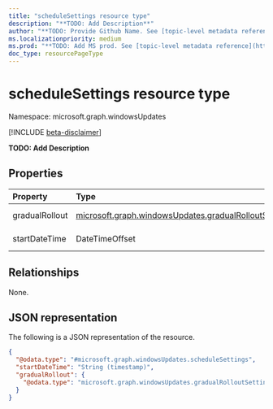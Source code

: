 ```yaml
---
title: "scheduleSettings resource type"
description: "**TODO: Add Description**"
author: "**TODO: Provide Github Name. See [topic-level metadata reference](https://aka.ms/msgo?pagePath=Document-APIs/Guidelines/Metadata)**"
ms.localizationpriority: medium
ms.prod: "**TODO: Add MS prod. See [topic-level metadata reference](https://aka.ms/msgo?pagePath=Document-APIs/Guidelines/Metadata)**"
doc_type: resourcePageType
---
```


# scheduleSettings resource type

Namespace: microsoft.graph.windowsUpdates

[!INCLUDE [beta-disclaimer](../../includes/beta-disclaimer.md)]

**TODO: Add Description**

## Properties
|Property|Type|Description|
|:---|:---|:---|
|gradualRollout|[microsoft.graph.windowsUpdates.gradualRolloutSettings](../resources/windowsupdates-gradualrolloutsettings.md)|**TODO: Add Description**|
|startDateTime|DateTimeOffset|**TODO: Add Description**|

## Relationships
None.

## JSON representation
The following is a JSON representation of the resource.
<!-- {
  "blockType": "resource",
  "@odata.type": "microsoft.graph.windowsUpdates.scheduleSettings"
}
-->
``` json
{
  "@odata.type": "#microsoft.graph.windowsUpdates.scheduleSettings",
  "startDateTime": "String (timestamp)",
  "gradualRollout": {
    "@odata.type": "microsoft.graph.windowsUpdates.gradualRolloutSettings"
  }
}
```

